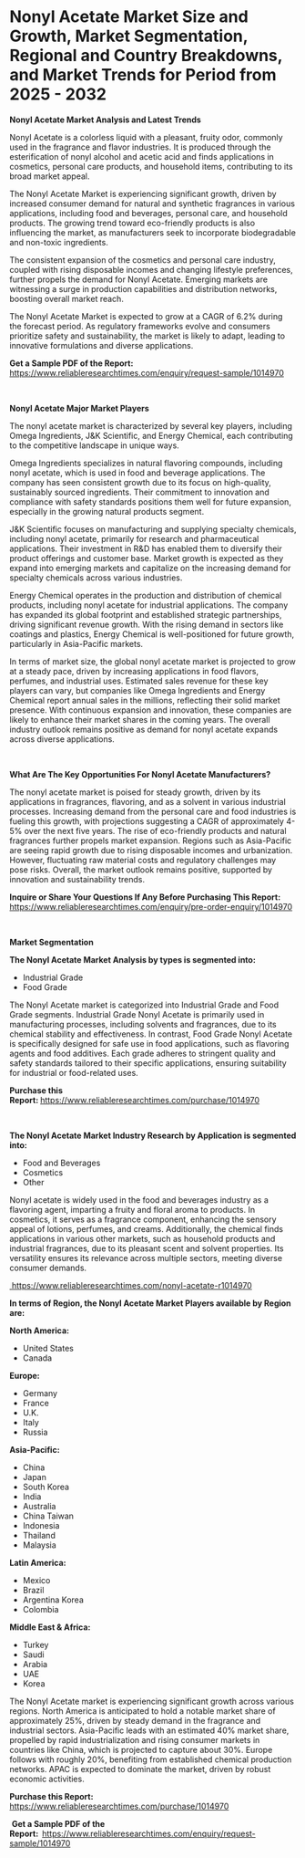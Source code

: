 <p><h1>Nonyl Acetate Market Size and Growth, Market Segmentation, Regional and Country Breakdowns, and Market Trends for Period from 2025 -  2032</h1></p><p><strong>Nonyl Acetate Market Analysis and Latest Trends</strong></p>
<p><p>Nonyl Acetate is a colorless liquid with a pleasant, fruity odor, commonly used in the fragrance and flavor industries. It is produced through the esterification of nonyl alcohol and acetic acid and finds applications in cosmetics, personal care products, and household items, contributing to its broad market appeal.</p><p>The Nonyl Acetate Market is experiencing significant growth, driven by increased consumer demand for natural and synthetic fragrances in various applications, including food and beverages, personal care, and household products. The growing trend toward eco-friendly products is also influencing the market, as manufacturers seek to incorporate biodegradable and non-toxic ingredients.</p><p>The consistent expansion of the cosmetics and personal care industry, coupled with rising disposable incomes and changing lifestyle preferences, further propels the demand for Nonyl Acetate. Emerging markets are witnessing a surge in production capabilities and distribution networks, boosting overall market reach.</p><p>The Nonyl Acetate Market is expected to grow at a CAGR of 6.2% during the forecast period. As regulatory frameworks evolve and consumers prioritize safety and sustainability, the market is likely to adapt, leading to innovative formulations and diverse applications.</p></p>
<p><strong>Get a Sample PDF of the Report:&nbsp;</strong> <a href="https://www.reliableresearchtimes.com/enquiry/request-sample/1014970?utm_campaign=3650&utm_medium=2&utm_source=Github&utm_content=ia&utm_term=17042025&utm_id=nonyl-acetate">https://www.reliableresearchtimes.com/enquiry/request-sample/1014970</a></p>
<p>&nbsp;</p>
<p><strong>Nonyl Acetate Major Market Players</strong></p>
<p><p>The nonyl acetate market is characterized by several key players, including Omega Ingredients, J&K Scientific, and Energy Chemical, each contributing to the competitive landscape in unique ways.</p><p>Omega Ingredients specializes in natural flavoring compounds, including nonyl acetate, which is used in food and beverage applications. The company has seen consistent growth due to its focus on high-quality, sustainably sourced ingredients. Their commitment to innovation and compliance with safety standards positions them well for future expansion, especially in the growing natural products segment.</p><p>J&K Scientific focuses on manufacturing and supplying specialty chemicals, including nonyl acetate, primarily for research and pharmaceutical applications. Their investment in R&D has enabled them to diversify their product offerings and customer base. Market growth is expected as they expand into emerging markets and capitalize on the increasing demand for specialty chemicals across various industries.</p><p>Energy Chemical operates in the production and distribution of chemical products, including nonyl acetate for industrial applications. The company has expanded its global footprint and established strategic partnerships, driving significant revenue growth. With the rising demand in sectors like coatings and plastics, Energy Chemical is well-positioned for future growth, particularly in Asia-Pacific markets.</p><p>In terms of market size, the global nonyl acetate market is projected to grow at a steady pace, driven by increasing applications in food flavors, perfumes, and industrial uses. Estimated sales revenue for these key players can vary, but companies like Omega Ingredients and Energy Chemical report annual sales in the millions, reflecting their solid market presence. With continuous expansion and innovation, these companies are likely to enhance their market shares in the coming years. The overall industry outlook remains positive as demand for nonyl acetate expands across diverse applications.</p></p>
<p>&nbsp;</p>
<p><strong>What Are The Key Opportunities For Nonyl Acetate Manufacturers?</strong></p>
<p><p>The nonyl acetate market is poised for steady growth, driven by its applications in fragrances, flavoring, and as a solvent in various industrial processes. Increasing demand from the personal care and food industries is fueling this growth, with projections suggesting a CAGR of approximately 4-5% over the next five years. The rise of eco-friendly products and natural fragrances further propels market expansion. Regions such as Asia-Pacific are seeing rapid growth due to rising disposable incomes and urbanization. However, fluctuating raw material costs and regulatory challenges may pose risks. Overall, the market outlook remains positive, supported by innovation and sustainability trends.</p></p>
<p><strong>Inquire or Share Your Questions If Any Before Purchasing This Report:</strong> <a href="https://www.reliableresearchtimes.com/enquiry/pre-order-enquiry/1014970?utm_campaign=3650&utm_medium=2&utm_source=Github&utm_content=ia&utm_term=17042025&utm_id=nonyl-acetate">https://www.reliableresearchtimes.com/enquiry/pre-order-enquiry/1014970</a></p>
<p>&nbsp;</p>
<p><strong>Market Segmentation</strong></p>
<p><strong>The Nonyl Acetate Market Analysis by types is segmented into:</strong></p>
<p><ul><li>Industrial Grade</li><li>Food Grade</li></ul></p>
<p><p>The Nonyl Acetate market is categorized into Industrial Grade and Food Grade segments. Industrial Grade Nonyl Acetate is primarily used in manufacturing processes, including solvents and fragrances, due to its chemical stability and effectiveness. In contrast, Food Grade Nonyl Acetate is specifically designed for safe use in food applications, such as flavoring agents and food additives. Each grade adheres to stringent quality and safety standards tailored to their specific applications, ensuring suitability for industrial or food-related uses.</p></p>
<p><strong>Purchase this Report:&nbsp;</strong><a href="https://www.reliableresearchtimes.com/purchase/1014970?utm_campaign=3650&utm_medium=2&utm_source=Github&utm_content=ia&utm_term=17042025&utm_id=nonyl-acetate">https://www.reliableresearchtimes.com/purchase/1014970</a></p>
<p>&nbsp;</p>
<p><strong>The Nonyl Acetate Market Industry Research by Application is segmented into:</strong></p>
<p><ul><li>Food and Beverages</li><li>Cosmetics</li><li>Other</li></ul></p>
<p><p>Nonyl acetate is widely used in the food and beverages industry as a flavoring agent, imparting a fruity and floral aroma to products. In cosmetics, it serves as a fragrance component, enhancing the sensory appeal of lotions, perfumes, and creams. Additionally, the chemical finds applications in various other markets, such as household products and industrial fragrances, due to its pleasant scent and solvent properties. Its versatility ensures its relevance across multiple sectors, meeting diverse consumer demands.</p></p>
<p><a href="https://www.reliableresearchtimes.com/nonyl-acetate-r1014970?utm_campaign=3650&utm_medium=2&utm_source=Github&utm_content=ia&utm_term=17042025&utm_id=nonyl-acetate">&nbsp;https://www.reliableresearchtimes.com/nonyl-acetate-r1014970</a></p>
<p><strong>In terms of Region, the Nonyl Acetate Market Players available by Region are:</strong></p>
<p>
    <p> <strong> North America: </strong>
        <ul>
            <li>United States</li>
            <li>Canada</li>
        </ul>
        </p> 
    <p> <strong> Europe: </strong>
        <ul>
            <li>Germany</li>
            <li>France</li>
            <li>U.K.</li>
            <li>Italy</li>
            <li>Russia</li>
        </ul>
        </p> 
    <p> <strong> Asia-Pacific: </strong>
        <ul>
            <li>China</li>
            <li>Japan</li>
            <li>South Korea</li>
            <li>India</li>
            <li>Australia</li>
            <li>China Taiwan</li>
            <li>Indonesia</li>
            <li>Thailand</li>
            <li>Malaysia</li>
        </ul>
        </p> 
    <p> <strong> Latin America: </strong>
        <ul>
            <li>Mexico</li>
            <li>Brazil</li>
            <li>Argentina Korea</li>
            <li>Colombia</li>
        </ul>
        </p> 
    <p> <strong> Middle East & Africa: </strong>
        <ul>
            <li>Turkey</li>
            <li>Saudi</li>
            <li>Arabia</li>
            <li>UAE</li>
            <li>Korea</li>
        </ul>
    </p>
    </p>
<p><p>The Nonyl Acetate market is experiencing significant growth across various regions. North America is anticipated to hold a notable market share of approximately 25%, driven by steady demand in the fragrance and industrial sectors. Asia-Pacific leads with an estimated 40% market share, propelled by rapid industrialization and rising consumer markets in countries like China, which is projected to capture about 30%. Europe follows with roughly 20%, benefiting from established chemical production networks. APAC is expected to dominate the market, driven by robust economic activities.</p></p>
<p><strong>Purchase this Report: </strong><a href="https://www.reliableresearchtimes.com/purchase/1014970?utm_campaign=3650&utm_medium=2&utm_source=Github&utm_content=ia&utm_term=17042025&utm_id=nonyl-acetate">https://www.reliableresearchtimes.com/purchase/1014970</a></p>
<p>&nbsp;<strong>Get a Sample PDF of the Report:&nbsp;&nbsp;</strong><a href="https://www.reliableresearchtimes.com/enquiry/request-sample/1014970?utm_campaign=3650&utm_medium=2&utm_source=Github&utm_content=ia&utm_term=17042025&utm_id=nonyl-acetate">https://www.reliableresearchtimes.com/enquiry/request-sample/1014970</a></p>
<p><strong></strong></p>
<p><p></p><p></p><p></p></p>